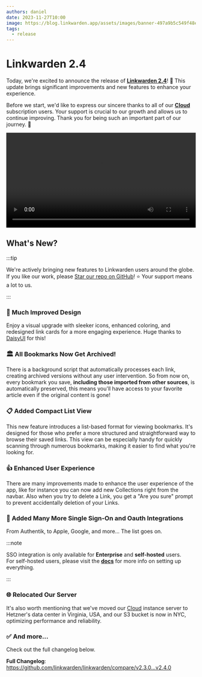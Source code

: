 ```yaml
---
authors: daniel
date: 2023-11-27T10:00
image: https://blog.linkwarden.app/assets/images/banner-497a9b5c549f48e5903f7eddf7bffa01.jpeg
tags:
  - release
---
```


# Linkwarden 2.4

Today, we're excited to announce the release of **[Linkwarden 2.4](https://github.com/linkwarden/linkwarden)**! 🥳 This update brings significant improvements and new features to enhance your experience.

Before we start, we'd like to express our sincere thanks to all of our **[Cloud](https://linkwarden.app/#pricing)** subscription users. Your support is crucial to our growth and allows us to continue improving. Thank you for being such an important part of our journey. 🚀

<!-- ![Launch image](/assets/v2.4/banner.jpeg) -->

<video controls width="100%">
  <source src="/assets/v2.4/demo_vid.mp4"/>
</video>

<!--truncate-->

## What's New?

:::tip

We're actively bringing new features to Linkwarden users around the globe. If you like our work, please [Star our repo on GitHub](https://github.com/linkwarden/linkwarden)! ⭐️ Your support means a lot to us.

:::

### 🎨 Much Improved Design

Enjoy a visual upgrade with sleeker icons, enhanced coloring, and redesigned link cards for a more engaging experience. Huge thanks to [DaisyUI](https://daisyui.com) for this!

### 🏛️ All Bookmarks Now Get Archived!

There is a background script that automatically processes each link, creating archived versions without any user intervention. So from now on, every bookmark you save, **including those imported from other sources**, is automatically preserved, this means you'll have access to your favorite article even if the original content is gone!

### 📋 Added Compact List View

This new feature introduces a list-based format for viewing bookmarks. It's designed for those who prefer a more structured and straightforward way to browse their saved links. This view can be especially handy for quickly scanning through numerous bookmarks, making it easier to find what you're looking for.

### 👍 Enhanced User Experience

There are many improvements made to enhance the user experience of the app, like for instance you can now add new Collections right from the navbar. Also when you try to delete a Link, you get a "Are you sure" prompt to prevent accidentally deletion of your Links.

### 🔐 Added Many More Single Sign-On and Oauth Integrations

From Authentik, to Apple, Google, and more... The list goes on.

:::note

SSO integration is only available for **Enterprise** and **self-hosted** users. <br/>
For self-hosted users, please visit the **[docs](https://docs.linkwarden.app/self-hosting/sso-oauth)** for more info on setting up everything.

:::

### 🌐 Relocated Our Server

It's also worth mentioning that we've moved our [Cloud](https://linkwarden.app/#pricing) instance server to Hetzner's data center in Virginia, USA, and our S3 bucket is now in NYC, optimizing performance and reliability.

### ✅ And more...

Check out the full changelog below.

**Full Changelog**: https://github.com/linkwarden/linkwarden/compare/v2.3.0...v2.4.0
